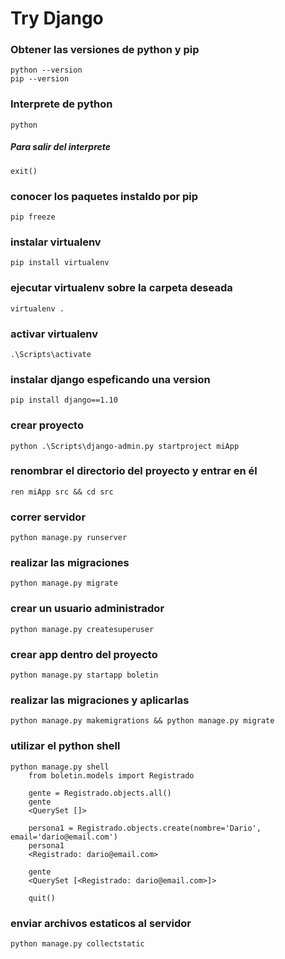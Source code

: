 # Try Django

### Obtener las versiones de python y pip
```
python --version
pip --version
```

### Interprete de python
```
python
```

##### Para salir del interprete
```
exit()
```

### conocer los paquetes instaldo por pip
```
pip freeze
```

### instalar virtualenv
```
pip install virtualenv 
```

### ejecutar virtualenv sobre la carpeta deseada
```
virtualenv .
```

### activar virtualenv 
```
.\Scripts\activate
```

### instalar django espeficando una version
```
pip install django==1.10
```

### crear proyecto
```
python .\Scripts\django-admin.py startproject miApp
```

### renombrar el directorio del proyecto y entrar en él
```
ren miApp src && cd src
```

### correr servidor
```
python manage.py runserver
```

### realizar las migraciones
```
python manage.py migrate
```

### crear un usuario administrador
```
python manage.py createsuperuser
```

### crear app dentro del proyecto
```
python manage.py startapp boletin
```

### realizar las migraciones y aplicarlas
```
python manage.py makemigrations && python manage.py migrate
```

### utilizar el python shell
```
python manage.py shell
    from boletin.models import Registrado
    
    gente = Registrado.objects.all()
    gente
    <QuerySet []>
    
    persona1 = Registrado.objects.create(nombre='Dario', email='dario@email.com')
    persona1
    <Registrado: dario@email.com>
    
    gente
    <QuerySet [<Registrado: dario@email.com>]>
    
    quit()
```
### enviar archivos estaticos al servidor
```
python manage.py collectstatic
```